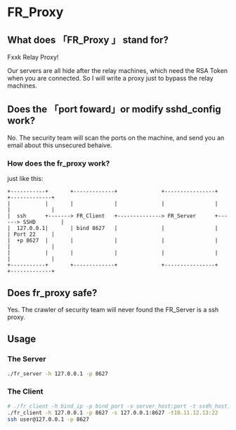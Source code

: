 # FR_Proxy

## What does 「FR_Proxy 」 stand for?

Fxxk Relay Proxy!

Our servers are all hide after the relay machines, which need the RSA Token when you are connected.
So I will write a proxy just to bypass the relay machines.


## Does the 「port foward」or modify sshd_config work?

No. The security team will scan the ports on the machine, and send you an email about this unsecured behaive.

### How does the fr_proxy work?

just like this:

```
+-----------+       +-------------+              +----------------+      +-------------+
|           |       |             |              |                |      |             |
|  ssh      +-------> FR_Client   +--------------> FR_Server      +------> SSHD        |
|  127.0.0.1|       | bind 8627   |              |                |      | Port 22     |
|  +p 8627  |       |             |              |                |      |             |
|           |       |             |              |                |      |             |
+-----------+       +-------------+              +----------------+      +-------------+

```

## Does fr_proxy safe?

Yes. The crawler of security team will never found the FR_Server is a ssh proxy.

## Usage

### The Server

```Bash
./fr_server -h 127.0.0.1 -p 8627
```

### The Client
```Bash
# ./fr_client -h bind_ip -p bind_port -s server_host:port -t ssdh_host:port
./fr_client -h 127.0.0.1 -p 8627 -s 127.0.0.1:8627 -t10.11.12.13:22
ssh user@127.0.0.1 -p 8627
```
